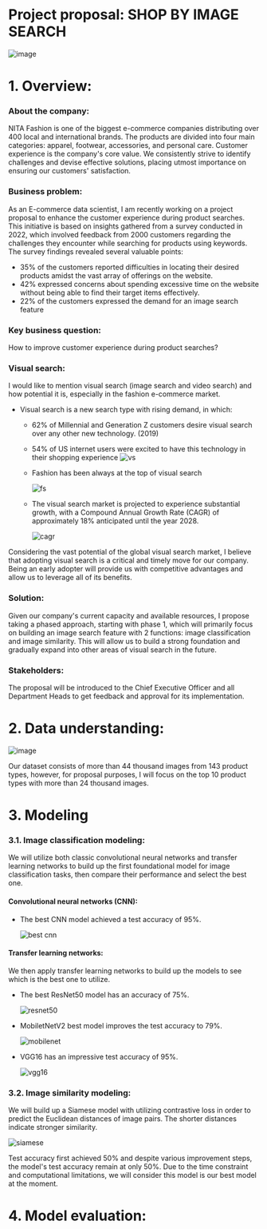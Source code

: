 # Project proposal: SHOP BY IMAGE SEARCH
![image](https://github.com/thao2023/Image_search_feature_proposal_for_fashion_website/assets/131706716/b3ec5d8a-3fa3-4307-8602-9ade36eed20d)
# 1. Overview:

### About the company: 
NITA Fashion is one of the biggest e-commerce companies distributing over 400 local and international brands. The products are divided into four main categories: apparel, footwear, accessories, and personal care. Customer experience is the company's core value. We consistently strive to identify challenges and devise effective solutions, placing utmost importance on ensuring our customers' satisfaction.

### Business problem:
As an E-commerce data scientist, I am recently working on a project proposal to enhance the customer experience during product searches. This initiative is based on insights gathered from a survey conducted in 2022, which involved feedback from 2000 customers regarding the challenges they encounter while searching for products using keywords. The survey findings revealed several valuable points:
- 35% of the customers reported difficulties in locating their desired products amidst the vast array of offerings on the website.
- 42% expressed concerns about spending excessive time on the website without being able to find their target items effectively.
- 22% of the customers expressed the demand for an image search feature

### Key business question: 
How to improve customer experience during product searches?

### Visual search:

I would like to mention visual search (image search and video search) and how potential it is, especially in the fashion e-commerce market.
- Visual search is a new search type with rising demand, in which:
  - 62% of Millennial and Generation Z customers desire visual search over any other new technology. (2019)
  - 54% of US internet users were excited to have this technology in their shopping experience
    ![vs](https://github.com/thao2023/Image_search_feature_proposal_for_fashion_website/assets/131706716/9c6a4538-94a8-45b9-b380-87a8aabf7935)
    
  - Fashion has been always at the top of visual search
    
    ![fs](https://github.com/thao2023/Image_search_feature_proposal_for_fashion_website/assets/131706716/d7afa89e-2cea-4c73-ba4b-fd4cbbba9ee5)

  - The visual search market is projected to experience substantial growth, with a Compound Annual Growth Rate (CAGR) of approximately 18% anticipated until the year 2028.
    
    ![cagr](https://github.com/thao2023/Image_search_feature_proposal_for_fashion_website/assets/131706716/f8643baa-d004-455b-9ecf-c463bf71da03)

Considering the vast potential of the global visual search market, I believe that adopting visual search is a critical and timely move for our company. Being an early adopter will provide us with competitive advantages and allow us to leverage all of its benefits.

### Solution:
Given our company's current capacity and available resources, I propose taking a phased approach, starting with phase 1, which will primarily focus on building an image search feature with 2 functions: image classification and image similarity. This will allow us to build a strong foundation and gradually expand into other areas of visual search in the future.

### Stakeholders:
The proposal will be introduced to the Chief Executive Officer and all Department Heads to get feedback and approval for its implementation.

# 2. Data understanding:
![image](https://github.com/thao2023/Image_search_feature_proposal_for_fashion_website/assets/131706716/9a6822de-bdab-4cb6-aa72-421f51733b83)

Our dataset consists of more than 44 thousand images from 143 product types, however, for proposal purposes, I will focus on the top 10 product types with more than 24 thousand images.

# 3. Modeling
### 3.1. Image classification modeling:
We will utilize both classic convolutional neural networks and transfer learning networks to build up the first foundational model for image classification tasks, then compare their performance and select the best one.

#### Convolutional neural networks (CNN):
- The best CNN model achieved a test accuracy of 95%.

  ![best cnn](https://github.com/thao2023/Image_search_feature_proposal_for_fashion_website/assets/131706716/00996d42-b8b4-4ec0-957a-9b12c2197ca1)

#### Transfer learning networks:
We then apply transfer learning networks to build up the models to see which is the best one to utilize.

- The best ResNet50 model has an accuracy of 75%.

    ![resnet50](https://github.com/thao2023/Image_search_feature_proposal_for_fashion_website/assets/131706716/3288828a-104f-4265-a7af-dd3285e5eb3d)

- MobiletNetV2 best model improves the test accuracy to 79%.

    ![mobilenet](https://github.com/thao2023/Image_search_feature_proposal_for_fashion_website/assets/131706716/ffefcb86-9126-4dc5-a870-e2f83f615d6b)

- VGG16 has an impressive test accuracy of 95%.

    ![vgg16](https://github.com/thao2023/Image_search_feature_proposal_for_fashion_website/assets/131706716/bb88caf9-1560-4e16-b95b-0656cdf5200c)


### 3.2. Image similarity modeling:

We will build up a Siamese model with utilizing contrastive loss in order to predict the Euclidean distances of image pairs. The shorter distances indicate stronger similarity.

  ![siamese](https://github.com/thao2023/Image_search_feature_proposal_for_fashion_website/assets/131706716/d54bcb03-a35c-4fdc-81bd-dc65a04fa63f)

Test accuracy first achieved 50% and despite various improvement steps, the model's test accuracy remain at only 50%. Due to the time constraint and computational limitations, we will consider this model is our best model at the moment.

# 4. Model evaluation:



